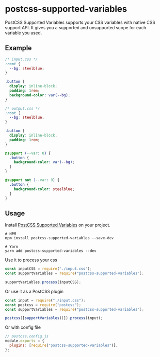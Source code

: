 # postcss-supported-variables

PostCSS Supported Variables supports your CSS variables with native CSS support API. It gives you a supported and unsupported scope for each variable you used.

## Example

```css
/* input.css */
:root {
  --bg: steelblue;
}

.button {
  display: inline-block;
  padding: 1rem;
  background-color: var(--bg);
}

/* output.css */
:root {
  --bg: steelblue;
}

.button {
  display: inline-block;
  padding: 1rem;
}

@support (--var: 0) {
  .button {
    background-color: var(--bg);
  }
}

@support not (--var: 0) {
  .button {
    background-color: steelblue;
  }
}
```

## Usage

Install [PostCSS Supported Variables](https://github.com/cooskun/postcss-supported-variables/tree/master) on your project.

```shell
# NPM
npm install postcss-supported-variables --save-dev

# Yarn
yarn add postcss-supported-variables --dev
```

Use it to process your css

```javascript
const inputCSS = require("./input.css");
const supportVariables = require("postcss-supported-variables");

supportVariables.process(inputCSS);
```

Or use it as a PostCSS plugin

```javascript
const input = require("./input.css");
const postcss = require("postcss");
const supportVariables = require("postcss-supported-variables");

postcss([supportVariables()]).process(input);
```

Or with config file

```javascript
// postcss.config.js
module.exports = {
  plugins: [require("postcss-supported-variables")],
};
```
